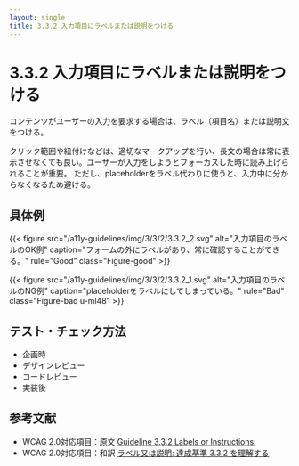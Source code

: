 ```yaml
---
layout: single
title: 3.3.2 入力項目にラベルまたは説明をつける
---
```


# 3.3.2 入力項目にラベルまたは説明をつける

コンテンツがユーザーの入力を要求する場合は、ラベル（項目名）または説明文をつける。

クリック範囲や紐付けなどは、適切なマークアップを行い、長文の場合は常に表示させなくても良い。ユーザーが入力をしようとフォーカスした時に読み上げられることが重要。
ただし、placeholderをラベル代わりに使うと、入力中に分からなくなるため避ける。

## 具体例

{{< figure
  src="/a11y-guidelines/img/3/3/2/3.3.2_2.svg"
  alt="入力項目のラベルのOK例"
  caption="フォームの外にラベルがあり、常に確認することができる。"
  rule="Good"
  class="Figure-good" >}}

{{< figure
  src="/a11y-guidelines/img/3/3/2/3.3.2_1.svg"
  alt="入力項目のラベルのNG例"
  caption="placeholderをラベルにしてしまっている。"
  rule="Bad"
  class="Figure-bad u-ml48" >}}

## テスト・チェック方法

- 企画時
- デザインレビュー
- コードレビュー
- 実装後

## 参考文献

- WCAG 2.0対応項目：原文 [Guideline 3.3.2 Labels or Instructions:](https://www.w3.org/TR/UNDERSTANDING-WCAG20/minimize-error-cues.html)
- WCAG 2.0対応項目：和訳 [ラベル又は説明: 達成基準 3.3.2 を理解する](https://waic.jp/docs/UNDERSTANDING-WCAG20/minimize-error-cues.html)
